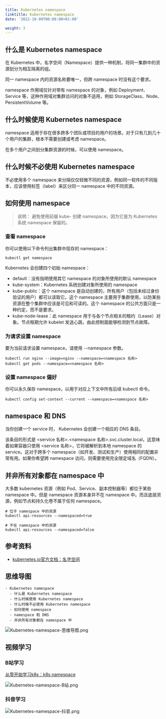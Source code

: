 ```yaml
---
title: Kubernetes namespace
linktitle: Kubernetes namespace
date: '2022-10-09T00:00:00+01:00'

weight: 3
---
```


## 什么是 Kubernetes namespace

在 Kubernetes 中，名字空间（Namespace）提供一种机制，将同一集群中的资源划分为相互隔离的组。

同一 namespace 内的资源名称要唯一，但跨 namespace 时没有这个要求。

namespace 作用域仅针对带有 namespace 的对象，例如 Deployment、Service 等，这种作用域对集群访问的对象不适用，例如 StorageClass、Node、PersistentVolume 等。

## 什么时候使用 Kubernetes namespace

namespace 适用于存在很多跨多个团队或项目的用户的场景。对于只有几到几十个用户的集群，根本不需要创建或考虑 namespace。

在多个用户之间划分集群资源的时候，可以使用 namespace。

## 什么时候不必使用 Kubernetes namespace

不必使用多个 namespace 来分隔仅仅轻微不同的资源，例如同一软件的不同版本，应该使用标签（label）来区分同一 namespace 中的不同资源。

## 如何使用 namespace

> 说明： 避免使用前缀 kube- 创建 namespace，因为它是为 Kubernetes 系统 namespace 保留的。

### 查看 namespace

你可以使用以下命令列出集群中现存的 namespace：

```shell
kubectl get namespace
```

Kubernetes 会创建四个初始 namespace：

- default：没有指明使用其它 namespace 的对象所使用的默认 namespace
- kube-system：Kubernetes 系统创建对象所使用的 namespace
- kube-public：这个 namespace 是自动创建的，所有用户（包括未经过身份验证的用户）都可以读取它。这个 namespace 主要用于集群使用，以防某些资源在整个集群中应该是可见和可读的。这个 namespace 的公共方面只是一种约定，而不是要求。
- kube-node-lease：此 namespace 用于与各个节点相关的租约（Lease）对象。节点租期允许 kubelet 发送心跳，由此控制面能够检测到节点故障。

### 为请求设置 namespace

要为当前请求设置 namespace，请使用 --namespace 参数。

```shell
kubectl run nginx --image=nginx --namespace=<namespace 名称>
kubectl get pods --namespace=<namespace 名称>
```

### 设置 namespace 偏好

你可以永久保存 namespace，以用于对应上下文中所有后续 kubectl 命令。

```shell
kubectl config set-context --current --namespace=<namespace 名称>
```

## namespace 和 DNS

当你创建一个 service 时， Kubernetes 会创建一个相应的 DNS 条目。

该条目的形式是 <service 名称>.<namespace 名称>.svc.cluster.local，这意味着如果容器只使用 <service 名称>，它将被解析到本地 namespace 的 service。这对于跨多个 namespace（如开发、测试和生产）使用相同的配置非常有用。如果你希望跨 namespace 访问，则需要使用完全限定域名（FQDN）。

## 并非所有对象都在 namespace 中 

大多数 kubernetes 资源（例如 Pod、Service、副本控制器等）都位于某些 namespace 中。但是 namespace 资源本身并不在 namespace 中。而且底层资源，例如节点和持久化卷不属于任何 namespace。

```shell
# 位于 namespace 中的资源
kubectl api-resources --namespaced=true

# 不在 namespace 中的资源
kubectl api-resources --namespaced=false
```

## 参考资料

- [kubernetes.io官方文档：名字空间](https://kubernetes.io/zh-cn/docs/concepts/overview/working-with-objects/namespaces/)

## 思维导图

```markmap
- Kubernetes namespace
  - 什么是 Kubernetes namespace
  - 什么时候使用 Kubernetes namespace
  - 什么时候不必使用 Kubernetes namespace
  - 如何使用 namespace
  - namespace 和 DNS
  - 并非所有对象都在 namespace 中
```

![Kubernetes-namespace-思维导图.png](https://cnymw.github.io/GolangStudy/docs/Kubernetes-namespace/Kubernetes-namespace-思维导图.png)

## 视频学习

### B站学习

[从零开始学习k8s：k8s namespace](https://www.bilibili.com/video/BV12T411A7HN/)

![Kubernetes-namespace-B站.png](https://cnymw.github.io/GolangStudy/docs/Kubernetes-namespace/Kubernetes-namespace-B站.png)

### 抖音学习

![Kubernetes-namespace-抖音.png](https://cnymw.github.io/GolangStudy/docs/Kubernetes-namespace/Kubernetes-namespace-抖音.png)
